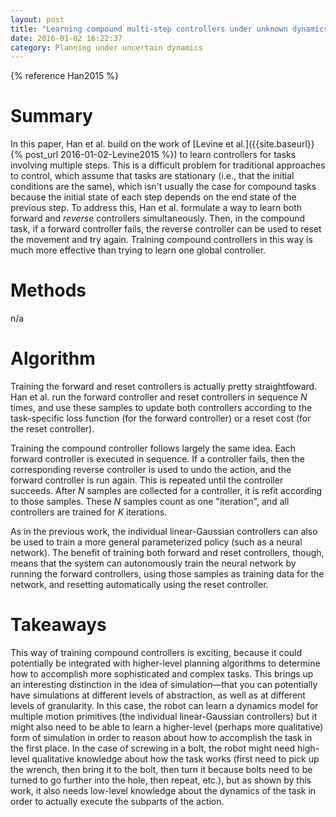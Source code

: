 ```yaml
---
layout: post
title: "Learning compound multi-step controllers under unknown dynamics"
date: 2016-01-02 16:22:37
category: Planning under uncertain dynamics
---
```


{% reference Han2015 %}

# Summary

In this paper, Han et al. build on the work of [Levine et al.]({{site.baseurl}}{% post_url 2016-01-02-Levine2015 %}) to learn controllers for tasks involving multiple steps. This is a difficult problem for traditional approaches to control, which assume that tasks are stationary (i.e., that the initial conditions are the same), which isn't usually the case for compound tasks because the initial state of each step depends on the end state of the previous step. To address this, Han et al. formulate a way to learn both forward and *reverse* controllers simultaneously. Then, in the compound task, if a forward controller fails, the reverse controller can be used to reset the movement and try again. Training compound controllers in this way is much more effective than trying to learn one global controller.

# Methods

n/a

# Algorithm

Training the forward and reset controllers is actually pretty straightfoward. Han et al. run the forward controller and reset controllers in sequence $N$ times, and use these samples to update both controllers according to the task-specific loss function (for the forward controller) or a reset cost (for the reset controller).

Training the compound controller follows largely the same idea. Each forward controller is executed in sequence. If a controller fails, then the corresponding reverse controller is used to undo the action, and the forward controller is run again. This is repeated until the controller succeeds. After $N$ samples are collected for a controller, it is refit according to those samples. These $N$ samples count as one "iteration", and all controllers are trained for $K$ iterations.

As in the previous work, the individual linear-Gaussian controllers can also be used to train a more general parameterized policy (such as a neural network). The benefit of training both forward and reset controllers, though, means that the system can autonomously train the neural network by running the forward controllers, using those samples as training data for the network, and resetting automatically using the reset controller.

# Takeaways

This way of training compound controllers is exciting, because it could potentially be integrated with higher-level planning algorithms to determine how to accomplish more sophisticated and complex tasks. This brings up an interesting distinction in the idea of simulation—that you can potentially have simulations at different levels of abstraction, as well as at different levels of granularity. In this case, the robot can learn a dynamics model for multiple motion primitives (the individual linear-Gaussian controllers) but it might also need to be able to learn a higher-level (perhaps more qualitative) form of simulation in order to reason about how to accomplish the task in the first place. In the case of screwing in a bolt, the robot might need high-level qualitative knowledge about how the task works (first need to pick up the wrench, then bring it to the bolt, then turn it because bolts need to be turned to go further into the hole, then repeat, etc.), but as shown by this work, it also needs low-level knowledge about the dynamics of the task in order to actually execute the subparts of the action.

